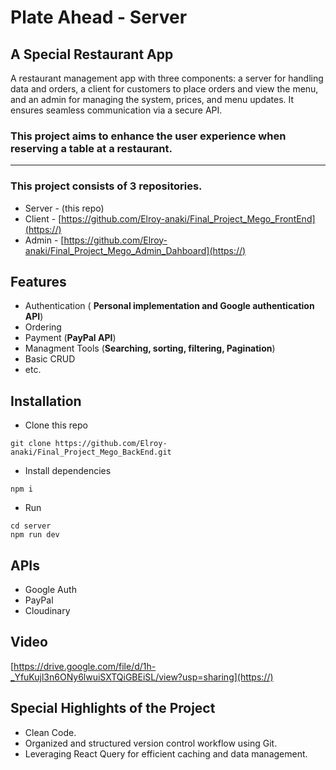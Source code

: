 
# Plate Ahead - Server


## A Special Restaurant App 

A restaurant management app with three components: a server for handling data and orders, a client for customers to place orders and view the menu, and an admin for managing the system, prices, and menu updates. It ensures seamless communication via a secure API.

### This project aims to enhance the user experience when reserving a table at a restaurant.



---

### This project consists of 3 repositories.


* Server - (this repo)
* Client - [https://github.com/Elroy-anaki/Final_Project_Mego_FrontEnd](https://)
* Admin - [https://github.com/Elroy-anaki/Final_Project_Mego_Admin_Dahboard](https://)


## Features

* Authentication ( **Personal implementation and Google authentication API**)
* Ordering
* Payment (**PayPal API**)
* Managment Tools (**Searching, sorting, filtering, Pagination**)
* Basic CRUD
* etc.


## Installation

* Clone this repo
```
git clone https://github.com/Elroy-anaki/Final_Project_Mego_BackEnd.git
```
* Install dependencies
```
npm i
```

* Run 
```
cd server
npm run dev
```

## APIs

* Google Auth
* PayPal
* Cloudinary


## Video
 [https://drive.google.com/file/d/1h-_YfuKujl3n6ONy6lwuiSXTQiGBEiSL/view?usp=sharing](https://) 
 
## Special Highlights of the Project

* Clean Code.
* Organized and structured version control workflow using Git.
* Leveraging React Query for efficient caching and data management.


